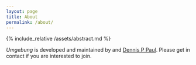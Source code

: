 ```yaml
---
layout: page
title: About
permalink: /about/
---
```


{% include_relative /assets/abstract.md %}

*Umgebung* is developed and maintained by and [Dennis P Paul](https://dennisppaul.de). Please get in contact if you are interested to join.
